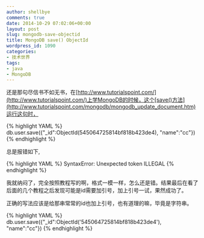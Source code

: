 ```yaml
---
author: shellbye
comments: true
date: 2014-10-29 07:02:06+00:00
layout: post
slug: mongodb-save-objectid
title: MongoDB save() ObjectId
wordpress_id: 1090
categories:
- 技术世界
tags:
- java
- MongoDB
---
```


还是那句尽信书不如无书，在[http://www.tutorialspoint.com/](http://www.tutorialspoint.com/)上学MongoDB的时候，这个[save()方法](http://www.tutorialspoint.com/mongodb/mongodb_update_document.htm)运行这句时，

{% highlight YAML %}
db.user.save({"_id":ObjectId(545064725814bf818b423de4), "name":"cc"})
{% endhighlight %}

总是报错如下,

{% highlight YAML %}
SyntaxError: Unexpected token ILLEGAL
{% endhighlight %}

我就纳闷了，完全按照教程写的啊，格式一模一样，怎么还是错。结果最后在看了后面的几个教程之后发现可能是id需要加引号，加上引号一试，果然成功了。

正确的写法应该是给那串常常的id也加上引号，也有道理的嘛，毕竟是字符串。

{% highlight YAML %}
db.user.save({"_id":ObjectId('545064725814bf818b423de4'), "name":"cc"})
{% endhighlight %}


